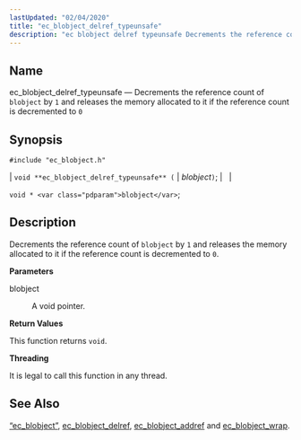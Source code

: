```yaml
---
lastUpdated: "02/04/2020"
title: "ec_blobject_delref_typeunsafe"
description: "ec blobject delref typeunsafe Decrements the reference count of blobject by 1 and releases the memory allocated to it if the reference count is decremented to 0 void ec blobject delref typeunsafe blobject void blobject Decrements the reference count of blobject by 1 and releases the memory allocated to it..."
---
```


<a name="apis.ec_blobject_delref_typeunsafe"></a> 
## Name

ec_blobject_delref_typeunsafe — Decrements the reference count of `blobject` by `1` and releases the memory allocated to it if the reference count is decremented to `0`

## Synopsis

`#include "ec_blobject.h"`

| `void **ec_blobject_delref_typeunsafe** (` | <var class="pdparam">blobject</var>`)`; |   |

`void * <var class="pdparam">blobject</var>`;<a name="idp47768656"></a> 
## Description

Decrements the reference count of `blobject` by `1` and releases the memory allocated to it if the reference count is decremented to `0`.

**<a name="idp47771296"></a> Parameters**

<dl class="variablelist">

<dt>blobject</dt>

<dd>

A void pointer.

</dd>

</dl>

**<a name="idp47774016"></a> Return Values**

This function returns `void`.

**<a name="idp47775376"></a> Threading**

It is legal to call this function in any thread.

<a name="idp47776480"></a> 
## See Also

[“ec_blobject”](/momentum/3/3-api/structs-ec-blobject), [ec_blobject_delref](/momentum/3/3-api/apis-ec-blobject-delref), [ec_blobject_addref](/momentum/3/3-api/apis-ec-blobject-addref) and [ec_blobject_wrap](/momentum/3/3-api/apis-ec-blobject-wrap).